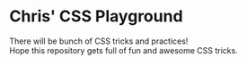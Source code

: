 # Chris' CSS Playground

There will be bunch of CSS tricks and practices!\
Hope this repository gets full of fun and awesome CSS tricks.